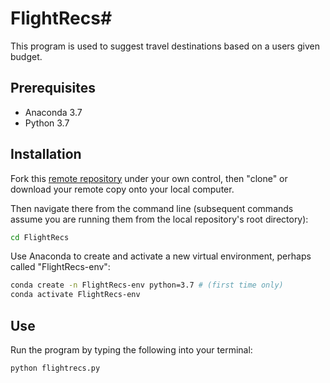 # FlightRecs#

This program is used to suggest travel destinations based on a users given budget.

## Prerequisites

  + Anaconda 3.7
  + Python 3.7

## Installation

Fork this [remote repository](https://github.com/nyk89/flightrecs) under your own control, then "clone" or download your remote copy onto your local computer.

Then navigate there from the command line (subsequent commands assume you are running them from the local repository's root directory):

```sh
cd FlightRecs
```

Use Anaconda to create and activate a new virtual environment, perhaps called "FlightRecs-env":

```sh
conda create -n FlightRecs-env python=3.7 # (first time only)
conda activate FlightRecs-env
```
## Use
Run the program by typing the following into your terminal:
```sh
python flightrecs.py
```
